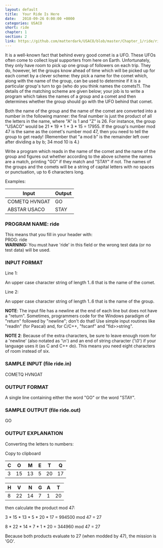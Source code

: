 ```yaml
---
layout: default
title:  Your Ride Is Here
date:   2018-09-26 0:00:00 +0000
categories: USACO
short: ride
chapter: 1
section: 2
link: https://github.com/matterdark/USACO/blob/master/Chapter_1/ride/ride.java
---
```


It is a well-known fact that behind every good comet is a UFO. These UFOs often come to collect loyal supporters from here on Earth. Unfortunately, they only have room to pick up one group of followers on each trip. They do, however, let the groups know ahead of time which will be picked up for each comet by a clever scheme: they pick a name for the comet which, along with the name of the group, can be used to determine if it is a particular group's turn to go (who do you think names the comets?). The details of the matching scheme are given below; your job is to write a program which takes the names of a group and a comet and then determines whether the group should go with the UFO behind that comet.

Both the name of the group and the name of the comet are converted into a number in the following manner: the final number is just the product of all the letters in the name, where "A" is 1 and "Z" is 26. For instance, the group "USACO" would be 21 \* 19 \* 1 \* 3 \* 15 = 17955. If the group's number mod 47 is the same as the comet's number mod 47, then you need to tell the group to get ready! (Remember that "a mod b" is the remainder left over after dividing a by b; 34 mod 10 is 4.)

Write a program which reads in the name of the comet and the name of the group and figures out whether according to the above scheme the names are a match, printing "GO" if they match and "STAY" if not. The names of the groups and the comets will be a string of capital letters with no spaces or punctuation, up to 6 characters long.

Examples:


| Input         | Output |
|---------------|--------|
| COMETQ HVNGAT | GO     |
| ABSTAR USACO  | STAY   |


### PROGRAM NAME: ride

This means that you fill in your header with:  
PROG: ride  
**WARNING:** You must have 'ride' in this field or the wrong test data (or no test data) will be used.

### INPUT FORMAT

Line 1:

An upper case character string of length 1..6 that is the name of the comet.

Line 2:

An upper case character string of length 1..6 that is the name of the group.

**NOTE**: The input file has a newline at the end of each line but does not have a "return". Sometimes, programmers code for the Windows paradigm of "return" followed by "newline"; don't do that! Use simple input routines like "readln" (for Pascal) and, for C/C++, "fscanf" and "fid>>string".

**NOTE 2**: Because of the extra characters, be sure to leave enough room for a 'newline' (also notated as '\\n') and an end of string character ('\\0') if your language uses it (as C and C++ do). This means you need eight characters of room instead of six.

### SAMPLE INPUT (file ride.in)

COMETQ
HVNGAT

### OUTPUT FORMAT

A single line containing either the word "GO" or the word "STAY".

### SAMPLE OUTPUT (file ride.out)

GO

### OUTPUT EXPLANATION

Converting the letters to numbers:

Copy to clipboard

| C | O  | M  | E | T  | Q  |
|---|----|----|---|----|----|
| 3 | 15 | 13 | 5 | 20 | 17 |
 
 
| H | V  | N  | G | A  | T  |
|---|----|----|---|----|----|
| 8 | 22 | 14 | 7 | 1  | 20 |

then calculate the product mod 47:

3 \* 15 \* 13 \* 5 \* 20 \* 17 = 994500 mod 47 = 27
 
8 \* 22 \* 14 \* 7 \*  1 \* 20 = 344960 mod 47 = 27

Because both products evaluate to 27 (when modded by 47), the mission is 'GO'.
